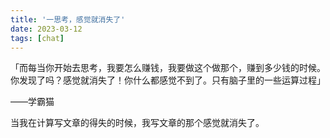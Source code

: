 ```yaml
---
title: '一思考，感觉就消失了'
date: 2023-03-12
tags: [chat]
---
```


「而每当你开始去思考，我要怎么赚钱，我要做这个做那个，赚到多少钱的时候。你发现了吗？感觉就消失了！你什么都感觉不到了。只有脑子里的一些运算过程」

——学霸猫

当我在计算写文章的得失的时候，我写文章的那个感觉就消失了。
